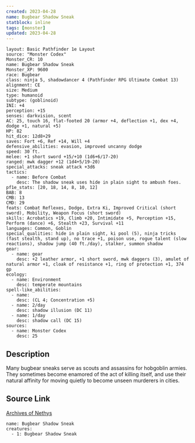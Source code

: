 ```yaml
---
created: 2023-04-28
name: Bugbear Shadow Sneak
statblock: inline
tags: [monster]
updated: 2023-04-28
---
```

```statblock
layout: Basic Pathfinder 1e Layout
source: "Monster Codex"
Monster_CR: 10
name: Bugbear Shadow Sneak
Monster_XP: 9600
race: Bugbear
class: ninja 5, shadowdancer 4 (Pathfinder RPG Ultimate Combat 13)
alignment: CE
size: Medium
type: humanoid
subtype: (goblinoid)
INI: +4
perception: +15
senses: darkvision, scent
AC: 25, touch 16, flat-footed 20 (armor +4, deflection +1, dex +4, dodge +1, natural +5)
HP: 82
hit_dice: 12d8+29
saves: Fort +6, Ref +14, Will +4
defensive_abilities: evasion, improved uncanny dodge
speed: 30 ft.
melee: +1 short sword +15/+10 (1d6+6/17-20)
ranged: mwk dagger +12 (1d4+5/19-20)
special_attacks: sneak attack +3d6
tactics:
  - name: Before Combat
    desc: The shadow sneak uses hide in plain sight to ambush foes.
pf1e_stats: [20, 18, 14, 8, 10, 12]
BAB: 8
CMB: 13
CMD: 29
feats: Combat Reflexes, Dodge, Extra Ki, Improved Critical (short sword), Mobility, Weapon Focus (short sword)
skills: Acrobatics +19, Climb +20, Intimidate +5, Perception +15, Perform (dance) +6, Stealth +23, Survival +11
languages: Common, Goblin
special_qualities: hide in plain sight, ki pool (5), ninja tricks (fast stealth, stand up), no trace +1, poison use, rogue talent (slow reactions), shadow jump (40 ft./day), stalker, summon shadow
gear:
  - name: gear
    desc: +2 leather armor, +1 short sword, mwk daggers (3), amulet of natural armor +1, cloak of resistance +1, ring of protection +1, 374 gp
ecology:
  - name: Environment
    desc: temperate mountains
spell-like_abilities:
  - name:
    desc: (CL 4; Concentration +5)
  - name: 2/day
    desc: shadow illusion (DC 11)
  - name: 1/day
    desc: shadow call (DC 15)
sources:
  - name: Monster Codex
    desc: 25
```
## Description
Many bugbear sneaks serve as scouts and assassins for hobgoblin armies. They sometimes become enamored of the act of killing itself, and use their natural affinity for moving quietly to become unseen murderers in cities.
## Source Link
[Archives of Nethys](https://aonprd.com/MonsterDisplay.aspx?ItemName=Bugbear%20Shadow%20Sneak)
```encounter-table
name: Bugbear Shadow Sneak
creatures:
  - 1: Bugbear Shadow Sneak
```
